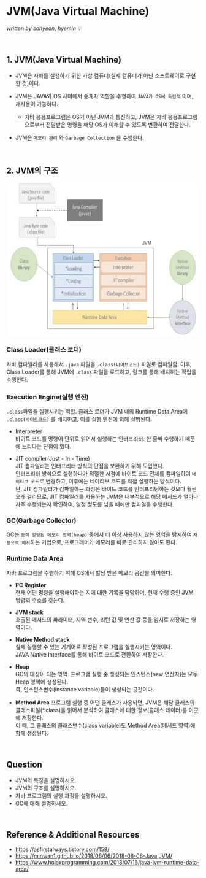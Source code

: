 # JVM(Java Virtual Machine)
*written by sohyeon, hyemin 💡*

<br>

## 1. JVM(Java Virtual Machine)
* JVM은 자바를 실행하기 위한 가상 컴퓨터(실제 컴퓨터가 아닌 소프트웨어로 구현한 것)이다.

* JVM은 JAVA와 OS 사이에서 중개자 역할을 수행하여 `JAVA가 OS에 독립적` 이며, 재사용이 가능하다.
    * 자바 응용프로그램은 OS가 아닌 JVM과 통신하고, JVM은 자바 응용프로그램으로부터 전달받은 명령을 해당 OS가 이해할 수 있도록 변환하여 전달한다.

* JVM은 `메모리 관리` 와 `Garbage Collection` 을 수행한다.

<br>

## 2. JVM의 구조
<img src="./resources/JVM.png" height="400px" align="center">

### Class Loader(클래스 로더)  
자바 컴파일러를 사용해서 `.java` 파일을 `.class(바이트코드)` 파일로 컴파일함. 이후, Class Loader를 통해 JVM에 `.class` 파일을 로드하고, 링크를 통해 배치하는 작업을 수행한다.

### Execution Engine(실행 엔진)  
`.class`파일을 실행시키는 역할. 클래스 로더가 JVM 내의 Runtime Data Area에 `.class(바이트코드)` 를 배치하고, 이를 실행 엔진에 의해 실행된다.

* Interpreter   
바이트 코드를 명령어 단위로 읽어서 실행하는 인터프리터. 한 줄씩 수행하기 때문에 느리다는 단점이 있다.
    
* JIT compiler(Just - In - Time)  
JIT 컴파일러는 인터프리터 방식의 단점을 보완하기 위해 도입했다.  
인터프리터 방식으로 실행하다가 적절한 시점에 바이트 코드 전체를 컴파일하여 `네이티브 코드`로 변경하고, 이후에는 네이티브 코드를 직접 실행하는 방식이다.  
단, JIT 컴파일러가 컴파일하는 과정은 바이트 코드를 인터프리팅하는 것보다 훨씬 오래 걸리므로, JIT 컴파일러를 사용하는 JVM은 내부적으로 해당 메서드가 얼마나 자주 수행되는지 확인하여, 일정 정도를 넘을 때에만 컴파일을 수행한다.
    
### GC(Garbage Collector)
GC는 `동적 할당된 메모리 영역(heap)` 중에서 더 이상 사용하지 않는 영역을 탐지하여 `자동으로 해지`하는 기법으로, 프로그래머가 메모리를 따로 관리하지 않아도 된다.
    
### Runtime Data Area
자바 프로그램을 수행하기 위해 OS에서 할당 받은 메모리 공간을 의미한다.

* **PC Register**  
현재 어떤 명령을 실행해야하는 지에 대한 기록을 담당하며, 현재 수행 중인 JVM 명령의 주소를 갖는다.
    
* **JVM stack**  
호출된 메서드의 파라미터, 지역 변수, 리턴 값 및 연산 값 등을 임시로 저장하는 영역이다.
    
* **Native Method stack**  
실제 실행할 수 있는 기계어로 작성된 프로그램을 실행시키는 영역이다.    
JAVA Native Interface를 통해 바이트 코드로 전환하여 저장한다.  
    
* **Heap**  
GC의 대상이 되는 영역. 프로그램 실행 중 생성되는 인스턴스(new 연산자)는 모두 Heap 영역에 생성된다.  
즉, 인스턴스변수(instance variable)들이 생성되는 공간이다.  
    
* **Method Area**
프로그램 실행 중 어떤 클래스가 사용되면, JVM은 해당 클래스의 클래스파일(*.class)을 읽어서 분석하여 클래스에 대한 정보(클래스 데이터)를 이곳에 저장한다.   
이 때, 그 클래스의 클래스변수(class variable)도 Method Area(메서드 영역)에 함께 생성된다.
    
<br>

## Question
* JVM의 특징을 설명하시오.
* JVM의 구조를 설명하시오.
* 자바 프로그램의 실행 과정을 설명하시오.
* GC에 대해 설명하시오.

<br>

## Reference & Additional Resources
* <https://asfirstalways.tistory.com/158/>
* <https://minwan1.github.io/2018/06/06/2018-06-06-Java,JVM/>
* <https://www.holaxprogramming.com/2013/07/16/java-jvm-runtime-data-area/>
